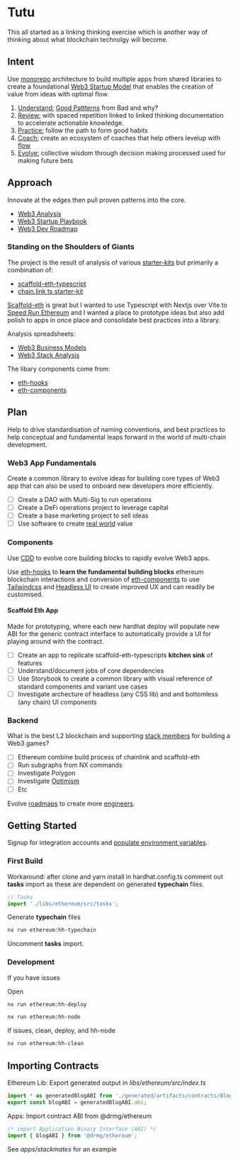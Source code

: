 # Tutu

This all started as a linking thinking exercise which is another way of thinking about what blockchain technolgy will become.

## Intent

Use [monorepo](https://mm.dreamineering.com/docs/projects/monorepo-apps/) architecture to build multiple apps from shared libraries to create a foundational [Web3 Startup Model](https://mm.dreamineering.com/docs/web3/startups/playbook) that enables the creation of value from ideas with optimal flow.

1. [Understand:](https://mm.dreamineering.com/docs/humans/skills/meta-learning/) [Good Pattterns](https://mm.dreamineering.com/docs/engineering/software/smart-contracts/patterns/) from Bad and why?
2. [Review:](https://mm.dreamineering.com/docs/flow/act/) with spaced repetition linked to linked thinking documentation to accelerate actionable knowledge.
3. [Practice:](https://mm.dreamineering.com/docs/engineering/software/developer-roadmaps) follow the path to form good habits
4. [Coach:](https://mm.dreamineering.com/docs/humans/skills/leadership/coach) create an ecosystem of coaches that help others levelup with [flow](/docs/flow)
5. [Evolve:](https://mm.dreamineering.com/docs/flow/decide/) collective wisdom through decision making processed used for making future bets

## Approach

Innovate at the edges then pull proven patterns into the core.

- [Web3 Analysis](https://mm.dreamineering.com/docs/web3/)
- [Web3 Startup Playbook](https://mm.dreamineering.com/docs/web3/startups/playbook)
- [Web3 Dev Roadmap](https://mm.dreamineering.com/docs/engineering/software/developer-roadmaps)

### Standing on the Shoulders of Giants

The project is the result of analysis of various [starter-kits](https://mm.dreamineering.com/docs/tech-stack/web3-stack/starter-kits/) but primarily a combination of:

- [scaffold-eth-typescript](https://github.com/scaffold-eth/scaffold-eth-typescript)
- [chain.link ts starter-kit](https://blog.chain.link/hardhat-starter-kit-typescript/)

[Scaffold-eth](https://github.com/scaffold-eth/scaffold-eth) is great but I wanted to use Typescript with Nextjs over Vite to [Speed Run Ethereum](https://speedrunethereum.com/) and I wanted a place to prototype ideas but also add polish to apps in once place and consolidate best practices into a library.

Analysis spreadsheets:

- [Web3 Business Models](https://docs.google.com/spreadsheets/d/1Lp6VNvj7d_rWV0hUHR6YxqijnECtg32XDVinhucBaS0/edit#gid=1528191388)
- [Web3 Stack Analysis](https://docs.google.com/spreadsheets/d/1ohhinbb1QvTZD7ZXpMBToFutBvsjdfvCuQR3bO3MQxE/edit#gid=194008115)

The libary components come from:

- [eth-hooks](https://github.com/scaffold-eth/eth-hooks)
- [eth-components](https://github.com/scaffold-eth/eth-components)

## Plan

Help to drive standardisation of naming conventions, and best practices to help conceptual and fundamental leaps forward in the world of multi-chain development.

### Web3 App Fundamentals

Create a common library to evolve ideas for building core types of Web3 app that can also be used to onboard new developers more efficiently.

- [ ] Create a DAO with Multi-Sig to run operations
- [ ] Create a DeFi operations project to leverage capital
- [ ] Create a base marketing project to sell ideas
- [ ] Use software to create [real world](https://mm.dreamineering.com/docs/projects) value

### Components

Use [CDD](https://mm.dreamineering.com/docs/engineering/software/architecture/component-driven-development) to evolve core building blocks to rapidly evolve Web3 apps.

Use [eth-hooks](https://github.com/scaffold-eth/eth-hooks) to **learn the fundamental building blocks** ethereum blockchain interactions and conversion of [eth-components](https://github.com/scaffold-eth/eth-components) to use [Tailwindcss](https://mm.dreamineering.com/docs/tech-stack/graphic-design-tech/tailwindcss/) and [Headless UI](https://mm.dreamineering.com/docs/tech-stack/frontend-dev/react/react-headless-ui) to create improved UX and can readily be customised.

#### Scaffold Eth App

Made for prototyping, where each new hardhat deploy will populate new ABI for the generic contract interface to automatically provide a UI for playing around with the contract.

- [ ] Create an app to replicate scaffold-eth-typescripts **kitchen sink** of features
- [ ] Understand/document jobs of core dependencies
- [ ] Use Storybook to create a common library with visual reference of standard components and variant use cases
- [ ] Investigate archecture of headless (any CSS lib) and and bottomless (any chain) UI components

### Backend

What is the best L2 blockchain and supporting [stack members](https://mm.dreamineering.com/docs/engineering/software/stacks/) for building a Web3 games?

- [ ] Ethereum combine build process of chainlink and scaffold-eth
- [ ] Run subgraphs from NX commands
- [ ] Investigate Polygon
- [ ] Investigate [Optimism](https://mm.dreamineering.com/docs/humans/skills/leadership/optimism)
- [ ] Etc

Evolve [roadmaps](https://mm.dreamineering.com/docs/engineering/software/developer-roadmaps) to create more [engineers](https://mm.dreamineering.com/docs/engineering/).

## Getting Started

Signup for integration accounts and [populate environment variables](https://mm.dreamineering.com/docs/projects/monorepo-apps/development/environment-vars).

### First Build

Workaround: after clone and yarn install in hardhat.config.ts comment out **tasks** import as these are dependent on generated **typechain** files.

```ts
// Tasks
import './libs/ethereum/src/tasks';
```

Generate **typechain** files

```bash
nx run ethereum:hh-typechain
```

Uncomment **tasks** import.

### Development

If you have issues

Open

```bash
nx run ethereum:hh-deploy
```

```bash
nx run ethereum:hh-node
```

If issues, clean, deploy, and hh-node

```bash
nx run ethereum:hh-clean
```

## Importing Contracts

Ethereum Lib: Export generated output in _libs/ethereum/src/index.ts_

```ts
import * as generatedBlogABI from './generated/artifacts/contracts/Blog.sol/Blog.json';
export const blogABI = generatedBlogABI.abi;
```

Apps: Import contract ABI from @drmg/ethereum

```ts
/* import Application Binary Interface (ABI) */
import { blogABI } from '@drmg/ethereum';
```

See _apps/stackmates_ for an example
